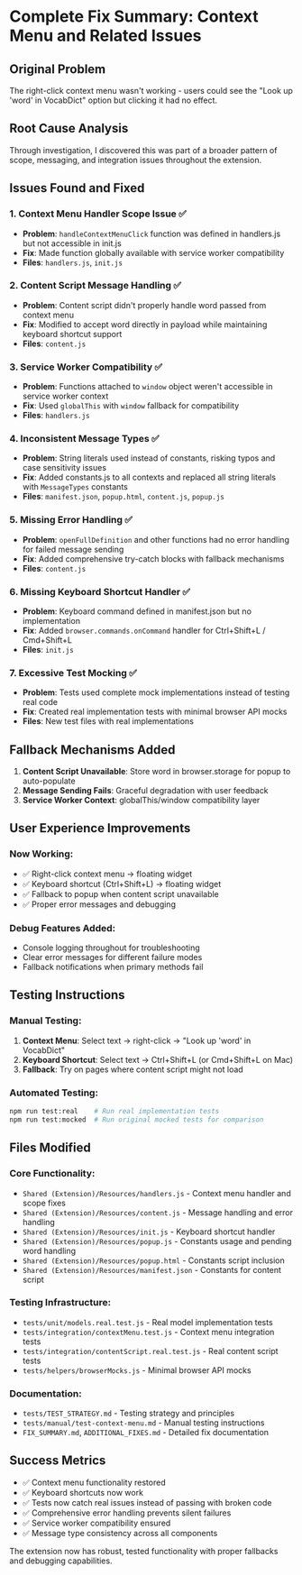 # Complete Fix Summary: Context Menu and Related Issues

## Original Problem
The right-click context menu wasn't working - users could see the "Look up 'word' in VocabDict" option but clicking it had no effect.

## Root Cause Analysis
Through investigation, I discovered this was part of a broader pattern of scope, messaging, and integration issues throughout the extension.

## Issues Found and Fixed

### 1. **Context Menu Handler Scope Issue** ✅
- **Problem**: `handleContextMenuClick` function was defined in handlers.js but not accessible in init.js
- **Fix**: Made function globally available with service worker compatibility
- **Files**: `handlers.js`, `init.js`

### 2. **Content Script Message Handling** ✅
- **Problem**: Content script didn't properly handle word passed from context menu
- **Fix**: Modified to accept word directly in payload while maintaining keyboard shortcut support
- **Files**: `content.js`

### 3. **Service Worker Compatibility** ✅
- **Problem**: Functions attached to `window` object weren't accessible in service worker context
- **Fix**: Used `globalThis` with `window` fallback for compatibility
- **Files**: `handlers.js`

### 4. **Inconsistent Message Types** ✅
- **Problem**: String literals used instead of constants, risking typos and case sensitivity issues
- **Fix**: Added constants.js to all contexts and replaced all string literals with `MessageTypes` constants
- **Files**: `manifest.json`, `popup.html`, `content.js`, `popup.js`

### 5. **Missing Error Handling** ✅
- **Problem**: `openFullDefinition` and other functions had no error handling for failed message sending
- **Fix**: Added comprehensive try-catch blocks with fallback mechanisms
- **Files**: `content.js`

### 6. **Missing Keyboard Shortcut Handler** ✅
- **Problem**: Keyboard command defined in manifest.json but no implementation
- **Fix**: Added `browser.commands.onCommand` handler for Ctrl+Shift+L / Cmd+Shift+L
- **Files**: `init.js`

### 7. **Excessive Test Mocking** ✅
- **Problem**: Tests used complete mock implementations instead of testing real code
- **Fix**: Created real implementation tests with minimal browser API mocks
- **Files**: New test files with real implementations

## Fallback Mechanisms Added

1. **Content Script Unavailable**: Store word in browser.storage for popup to auto-populate
2. **Message Sending Fails**: Graceful degradation with user feedback
3. **Service Worker Context**: globalThis/window compatibility layer

## User Experience Improvements

### Now Working:
- ✅ Right-click context menu → floating widget
- ✅ Keyboard shortcut (Ctrl+Shift+L) → floating widget  
- ✅ Fallback to popup when content script unavailable
- ✅ Proper error messages and debugging

### Debug Features Added:
- Console logging throughout for troubleshooting
- Clear error messages for different failure modes
- Fallback notifications when primary methods fail

## Testing Instructions

### Manual Testing:
1. **Context Menu**: Select text → right-click → "Look up 'word' in VocabDict"
2. **Keyboard Shortcut**: Select text → Ctrl+Shift+L (or Cmd+Shift+L on Mac)
3. **Fallback**: Try on pages where content script might not load

### Automated Testing:
```bash
npm run test:real    # Run real implementation tests
npm run test:mocked  # Run original mocked tests for comparison
```

## Files Modified

### Core Functionality:
- `Shared (Extension)/Resources/handlers.js` - Context menu handler and scope fixes
- `Shared (Extension)/Resources/content.js` - Message handling and error handling
- `Shared (Extension)/Resources/init.js` - Keyboard shortcut handler
- `Shared (Extension)/Resources/popup.js` - Constants usage and pending word handling
- `Shared (Extension)/Resources/popup.html` - Constants script inclusion
- `Shared (Extension)/Resources/manifest.json` - Constants for content script

### Testing Infrastructure:
- `tests/unit/models.real.test.js` - Real model implementation tests
- `tests/integration/contextMenu.test.js` - Context menu integration tests
- `tests/integration/contentScript.real.test.js` - Real content script tests
- `tests/helpers/browserMocks.js` - Minimal browser API mocks

### Documentation:
- `tests/TEST_STRATEGY.md` - Testing strategy and principles
- `tests/manual/test-context-menu.md` - Manual testing instructions
- `FIX_SUMMARY.md`, `ADDITIONAL_FIXES.md` - Detailed fix documentation

## Success Metrics

- ✅ Context menu functionality restored
- ✅ Keyboard shortcuts now work
- ✅ Tests now catch real issues instead of passing with broken code
- ✅ Comprehensive error handling prevents silent failures
- ✅ Service worker compatibility ensured
- ✅ Message type consistency across all components

The extension now has robust, tested functionality with proper fallbacks and debugging capabilities.